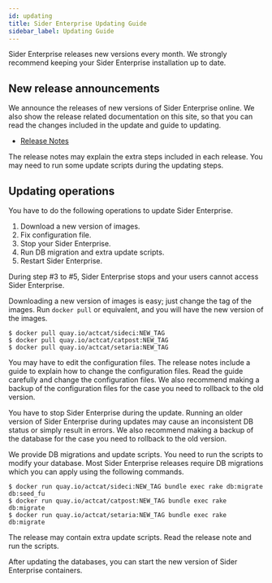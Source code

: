 ```yaml
---
id: updating
title: Sider Enterprise Updating Guide
sidebar_label: Updating Guide
---
```


Sider Enterprise releases new versions every month. We strongly recommend keeping your Sider Enterprise installation up to date.

## New release announcements

We announce the releases of new versions of Sider Enterprise online. We also show the release related documentation on this site, so that you can read the changes included in the update and guide to updating.

* [Release Notes](./releases/changelog.md)

The release notes may explain the extra steps included in each release. You may need to run some update scripts during the updating steps.

## Updating operations

You have to do the following operations to update Sider Enterprise.

1. Download a new version of images.
2. Fix configuration file.
3. Stop your Sider Enterprise.
4. Run DB migration and extra update scripts.
5. Restart Sider Enterprise.

During step #3 to #5, Sider Enterprise stops and your users cannot access Sider Enterprise.

Downloading a new version of images is easy; just change the tag of the images. Run `docker pull` or equivalent, and you will have the new version of the images.

```
$ docker pull quay.io/actcat/sideci:NEW_TAG
$ docker pull quay.io/actcat/catpost:NEW_TAG
$ docker pull quay.io/actcat/setaria:NEW_TAG
```

You may have to edit the configuration files. The release notes include a guide to explain how to change the configuration files. Read the guide carefully and change the configuration files. We also recommend making a backup of the configuration files for the case you need to rollback to the old version.

You have to stop Sider Enterprise during the update. Running an older version of Sider Enterprise during updates may cause an inconsistent DB status or simply result in errors. We also recommend making a backup of the database for the case you need to rollback to the old version.

We provide DB migrations and update scripts. You need to run the scripts to modify your database. Most Sider Enterprise releases require DB migrations which you can apply using the following commands.

```
$ docker run quay.io/actcat/sideci:NEW_TAG bundle exec rake db:migrate db:seed_fu
$ docker run quay.io/actcat/catpost:NEW_TAG bundle exec rake db:migrate
$ docker run quay.io/actcat/setaria:NEW_TAG bundle exec rake db:migrate
```

The release may contain extra update scripts. Read the release note and run the scripts.

After updating the databases, you can start the new version of Sider Enterprise containers.
